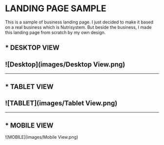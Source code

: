 # LANDING PAGE SAMPLE
This is a sample of business landing page. I just decided to make it based on a real business which is Nutrisystem. But beside the business, I made this landing page from scratch by my own design.

## * DESKTOP VIEW
![Desktop](images/Desktop View.png)
--------
---------------


## * TABLET VIEW
![TABLET](images/Tablet View.png)
----------
-------------

## * MOBILE VIEW
![MOBILE](images/Mobile View.png)
